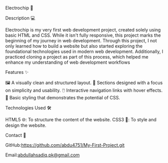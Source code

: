 Electrochip 🚀

Description 💻

Electrochip is my very first web development project, created solely using basic HTML and CSS.
While it isn't fully responsive, this project marks the beginning of my journey in web development.
Through this project, I not only learned how to build a website but also started exploring the foundational technologies used in modern web development.
Additionally, I practiced cloning a project as part of this process, which helped me enhance my understanding of web development workflows

Features ✨

🖼️ A visually clean and structured layout.
🧩 Sections designed with a focus on simplicity and usability.
🖱️ Interactive navigation links with hover effects.
🎨 Basic styling that demonstrates the potential of CSS.

Technologies Used 🛠️

HTML5 🌐: To structure the content of the website.
CSS3 🎨: To style and design the website.

Contact 📧

GitHub:https://github.com/abdu4751/My-First-Project.git

Email:abdullahsadiq.pk@gmail.com
